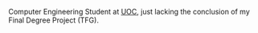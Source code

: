 Computer Engineering Student at <a target=_blank href="https://www.uoc.edu/portal/es/index.html">UOC</a>, just lacking the conclusion of my Final Degree Project (TFG).
